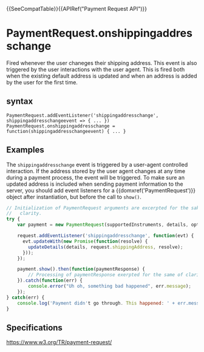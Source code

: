 {{SeeCompatTable}}{{APIRef("Payment Request API")}}

# PaymentRequest.onshippingaddresschange

Fired whenever the user chaneges their shipping address. This event is also triggered by the user interactions with the user agent. This is fired both when the existing default address is updated and when an address is added by the user for the first time.

## syntax

```
PaymentRequest.addEventListener('shippingaddresschange', shippingaddresschangeevent => { ... })
PaymentRequest.onshippingaddresschange = function(shippingaddresschangeevent) { ... }
```

## Examples

The `shippingaddresschange` event is triggered by a user-agent controlled interaction. If the address stored by the user agent changes at any time during a payment process, the event will be triggered. To make sure an updated address is included when sending payment information to the server, you should add event listeners for a {{domxref('PaymentRequest')}} object after instantiation, but before the call to `show()`. 

```javascript
// Initialization of PaymentRequest arguments are excerpted for the sake of
//   clarity.
try {
 	var payment = new PaymentRequest(supportedInstruments, details, options);

 	request.addEventListener('shippingaddresschange', function(evt) {
      evt.updateWith(new Promise(function(resolve) {
        updateDetails(details, request.shippingAddress, resolve);
      }));
    });

	payment.show().then(function(paymentResponse) {
		// Processing of paymentResponse exerpted for the same of clarity.
	}).catch(function(err) {
		console.error("Uh oh, something bad happened", err.message);
	});
} catch(err) {
	console.log('Payment didn't go through. This happened: ' + err.message);
}

```

## Specifications

<https://www.w3.org/TR/payment-request/>
